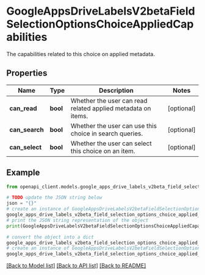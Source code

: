 # GoogleAppsDriveLabelsV2betaFieldSelectionOptionsChoiceAppliedCapabilities

The capabilities related to this choice on applied metadata.

## Properties

Name | Type | Description | Notes
------------ | ------------- | ------------- | -------------
**can_read** | **bool** | Whether the user can read related applied metadata on items. | [optional] 
**can_search** | **bool** | Whether the user can use this choice in search queries. | [optional] 
**can_select** | **bool** | Whether the user can select this choice on an item. | [optional] 

## Example

```python
from openapi_client.models.google_apps_drive_labels_v2beta_field_selection_options_choice_applied_capabilities import GoogleAppsDriveLabelsV2betaFieldSelectionOptionsChoiceAppliedCapabilities

# TODO update the JSON string below
json = "{}"
# create an instance of GoogleAppsDriveLabelsV2betaFieldSelectionOptionsChoiceAppliedCapabilities from a JSON string
google_apps_drive_labels_v2beta_field_selection_options_choice_applied_capabilities_instance = GoogleAppsDriveLabelsV2betaFieldSelectionOptionsChoiceAppliedCapabilities.from_json(json)
# print the JSON string representation of the object
print(GoogleAppsDriveLabelsV2betaFieldSelectionOptionsChoiceAppliedCapabilities.to_json())

# convert the object into a dict
google_apps_drive_labels_v2beta_field_selection_options_choice_applied_capabilities_dict = google_apps_drive_labels_v2beta_field_selection_options_choice_applied_capabilities_instance.to_dict()
# create an instance of GoogleAppsDriveLabelsV2betaFieldSelectionOptionsChoiceAppliedCapabilities from a dict
google_apps_drive_labels_v2beta_field_selection_options_choice_applied_capabilities_from_dict = GoogleAppsDriveLabelsV2betaFieldSelectionOptionsChoiceAppliedCapabilities.from_dict(google_apps_drive_labels_v2beta_field_selection_options_choice_applied_capabilities_dict)
```
[[Back to Model list]](../README.md#documentation-for-models) [[Back to API list]](../README.md#documentation-for-api-endpoints) [[Back to README]](../README.md)


